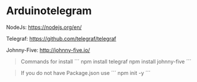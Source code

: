 # Arduinotelegram

NodeJs: https://nodejs.org/en/

Telegraf: https://github.com/telegraf/telegraf

Johnny-Five: http://johnny-five.io/

>Commands for install
´´´
npm install telegraf
npm install johnny-five
´´´


>If you do not have Package.json use 
´´´
npm init -y
´´´
